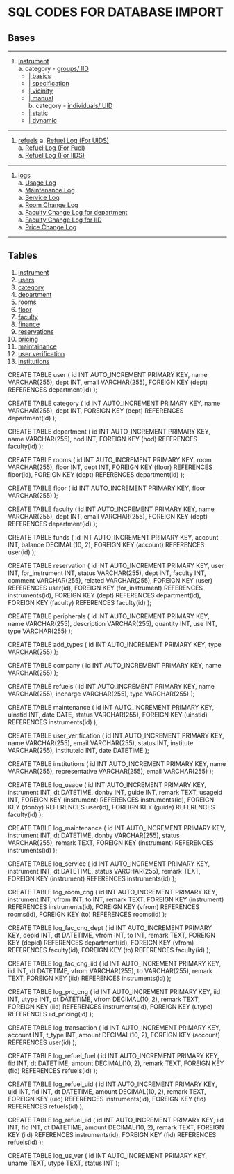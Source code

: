 # SQL CODES FOR DATABASE IMPORT
## Bases
---
1. [instrument](#instrument)<br>
   a. category - [groups/ IID](#instrument_IID) <br>
      + [| basics](#basics)<br>
      + [| specification](#general_specifications) <br>
      + [| vicinity](#vicinity) <br>
      + [| manual](#manual)<br>
   b. category - [individuals/ UID](#instrument_UID) <br>
      + [| static](#static)<br>
      + [| dynamic](#dynamic) <br>
---
   1. [refuels](#refuels)
      a. [Refuel Log (For UIDS)](#refuel-log-for-uids)<br>
      a. [Refuel Log (For Fuel)](#refuel-log-for-fuel)<br>
      a. [Refuel Log (For IIDS)](#refuel-log-for-iids)<br>
---
   1. [logs](#logs)<br>
      a. [Usage Log](#usage-log)<br>
      a. [Maintenance Log](#maintenance-log)<br>
      a. [Service Log](#service-log)<br>
      a. [Room Change Log](#room-change-log)<br>
      a. [Faculty Change Log for department](#faculty-change-log-for-department)<br>
      a. [Faculty Change Log for IID](#faculty-change-log-for-iid)<br>
      a. [Price Change Log](#price-change-log)<br>
---
## Tables
1. [instrument](#instrument)
2. [users](#users)
3. [category](#category)
4. [department](#department)
5. [rooms](#rooms)
6. [floor](#floor)
7. [faculty](#faculty)
8. [finance](#finance)
9. [reservations](#reservations)
10. [pricing](#pricing)
11. [maintainance](#maintainance)
12. [user verification](#userverification)
13. [institutions](#institutions)


CREATE TABLE user (
  id INT AUTO_INCREMENT PRIMARY KEY,
  name VARCHAR(255),
  dept INT,
  email VARCHAR(255),
  FOREIGN KEY (dept) REFERENCES department(id)
);

CREATE TABLE category (
  id INT AUTO_INCREMENT PRIMARY KEY,
  name VARCHAR(255),
  dept INT,
  FOREIGN KEY (dept) REFERENCES department(id)
);

CREATE TABLE department (
  id INT AUTO_INCREMENT PRIMARY KEY,
  name VARCHAR(255),
  hod INT,
  FOREIGN KEY (hod) REFERENCES faculty(id)
);

CREATE TABLE rooms (
  id INT AUTO_INCREMENT PRIMARY KEY,
  room VARCHAR(255),
  floor INT,
  dept INT,
  FOREIGN KEY (floor) REFERENCES floor(id),
  FOREIGN KEY (dept) REFERENCES department(id)
);

CREATE TABLE floor (
  id INT AUTO_INCREMENT PRIMARY KEY,
  floor VARCHAR(255)
);

CREATE TABLE faculty (
  id INT AUTO_INCREMENT PRIMARY KEY,
  name VARCHAR(255),
  dept INT,
  email VARCHAR(255),
  FOREIGN KEY (dept) REFERENCES department(id)
);

CREATE TABLE funds (
  id INT AUTO_INCREMENT PRIMARY KEY,
  account INT,
  balance DECIMAL(10, 2),
  FOREIGN KEY (account) REFERENCES user(id)
);

CREATE TABLE reservation (
  id INT AUTO_INCREMENT PRIMARY KEY,
  user INT,
  for_instrument INT,
  status VARCHAR(255),
  dept INT,
  faculty INT,
  comment VARCHAR(255),
  related VARCHAR(255),
  FOREIGN KEY (user) REFERENCES user(id),
  FOREIGN KEY (for_instrument) REFERENCES instruments(id),
  FOREIGN KEY (dept) REFERENCES department(id),
  FOREIGN KEY (faculty) REFERENCES faculty(id)
);

CREATE TABLE peripherals (
  id INT AUTO_INCREMENT PRIMARY KEY,
  name VARCHAR(255),
  description VARCHAR(255),
  quantity INT,
  use INT,
  type VARCHAR(255)
);

CREATE TABLE add_types (
  id INT AUTO_INCREMENT PRIMARY KEY,
  type VARCHAR(255)
);

CREATE TABLE company (
  id INT AUTO_INCREMENT PRIMARY KEY,
  name VARCHAR(255)
);

CREATE TABLE refuels (
  id INT AUTO_INCREMENT PRIMARY KEY,
  name VARCHAR(255),
  incharge VARCHAR(255),
  type VARCHAR(255)
);

CREATE TABLE maintenance (
  id INT AUTO_INCREMENT PRIMARY KEY,
  uinstid INT,
  date DATE,
  status VARCHAR(255),
  FOREIGN KEY (uinstid) REFERENCES instruments(id)
);

CREATE TABLE user_verification (
  id INT AUTO_INCREMENT PRIMARY KEY,
  name VARCHAR(255),
  email VARCHAR(255),
  status INT,
  institute VARCHAR(255),
  instituteid INT,
  date DATETIME
);

CREATE TABLE institutions (
  id INT AUTO_INCREMENT PRIMARY KEY,
  name VARCHAR(255),
  representative VARCHAR(255),
  email VARCHAR(255)
);

CREATE TABLE log_usage (
  id INT AUTO_INCREMENT PRIMARY KEY,
  instrument INT,
  dt DATETIME,
  donby INT,
  guide INT,
  remark TEXT,
  usageid INT,
  FOREIGN KEY (instrument) REFERENCES instruments(id),
  FOREIGN KEY (donby) REFERENCES user(id),
  FOREIGN KEY (guide) REFERENCES faculty(id)
);

CREATE TABLE log_maintenance (
  id INT AUTO_INCREMENT PRIMARY KEY,
  instrument INT,
  dt DATETIME,
  donby VARCHAR(255),
  status VARCHAR(255),
  remark TEXT,
  FOREIGN KEY (instrument) REFERENCES instruments(id)
);

CREATE TABLE log_service (
  id INT AUTO_INCREMENT PRIMARY KEY,
  instrument INT,
  dt DATETIME,
  status VARCHAR(255),
  remark TEXT,
  FOREIGN KEY (instrument) REFERENCES instruments(id)
);

CREATE TABLE log_room_cng (
  id INT AUTO_INCREMENT PRIMARY KEY,
  instrument INT,
  vfrom INT,
  to INT,
  remark TEXT,
  FOREIGN KEY (instrument) REFERENCES instruments(id),
  FOREIGN KEY (vfrom) REFERENCES rooms(id),
  FOREIGN KEY (to) REFERENCES rooms(id)
);

CREATE TABLE log_fac_cng_dept (
  id INT AUTO_INCREMENT PRIMARY KEY,
  depid INT,
  dt DATETIME,
  vfrom INT,
  to INT,
  remark TEXT,
  FOREIGN KEY (depid) REFERENCES department(id),
  FOREIGN KEY (vfrom) REFERENCES faculty(id),
  FOREIGN KEY (to) REFERENCES faculty(id)
);

CREATE TABLE log_fac_cng_iid (
  id INT AUTO_INCREMENT PRIMARY KEY,
  iid INT,
  dt DATETIME,
  vfrom VARCHAR(255),
  to VARCHAR(255),
  remark TEXT,
  FOREIGN KEY (iid) REFERENCES instruments(id)
);

CREATE TABLE log_prc_cng (
  id INT AUTO_INCREMENT PRIMARY KEY,
  iid INT,
  utype INT,
  dt DATETIME,
  vfrom DECIMAL(10, 2),
  remark TEXT,
  FOREIGN KEY (iid) REFERENCES instruments(id),
  FOREIGN KEY (utype) REFERENCES iid_pricing(id)
);

CREATE TABLE log_transaction (
  id INT AUTO_INCREMENT PRIMARY KEY,
  account INT,
  t_type INT,
  amount DECIMAL(10, 2),
  FOREIGN KEY (account) REFERENCES user(id)
);

CREATE TABLE log_refuel_fuel (
  id INT AUTO_INCREMENT PRIMARY KEY,
  fid INT,
  dt DATETIME,
  amount DECIMAL(10, 2),
  remark TEXT,
  FOREIGN KEY (fid) REFERENCES refuels(id)
);

CREATE TABLE log_refuel_uid (
  id INT AUTO_INCREMENT PRIMARY KEY,
  uid INT,
  fid INT,
  dt DATETIME,
  amount DECIMAL(10, 2),
  remark TEXT,
  FOREIGN KEY (uid) REFERENCES instruments(id),
  FOREIGN KEY (fid) REFERENCES refuels(id)
);

CREATE TABLE log_refuel_iid (
  id INT AUTO_INCREMENT PRIMARY KEY,
  iid INT,
  fid INT,
  dt DATETIME,
  amount DECIMAL(10, 2),
  remark TEXT,
  FOREIGN KEY (iid) REFERENCES instruments(id),
  FOREIGN KEY (fid) REFERENCES refuels(id)
);

CREATE TABLE log_us_ver (
  id INT AUTO_INCREMENT PRIMARY KEY,
  uname TEXT,
  utype TEXT,
  status INT
);
